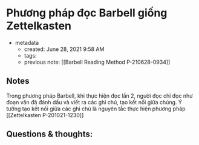 
# Phương pháp đọc Barbell giống Zettelkasten

- metadata
	- created: June 28, 2021 9:58 AM
	- tags:
	- previous note: [[Barbell Reading Method P-210628-0934]]

## Notes
Trong phương pháp Barbell, khi thực hiện đọc lần 2, người đọc chỉ đọc như đoạn văn đã đánh dấu và viết ra các ghi chú, tạo kết nối giữa chúng. Ý tưởng tạo kết nối giữa các ghi chú là nguyên tắc thực hiện phương pháp [[Zettelkasten P-201021-1230]]

## Questions & thoughts:
